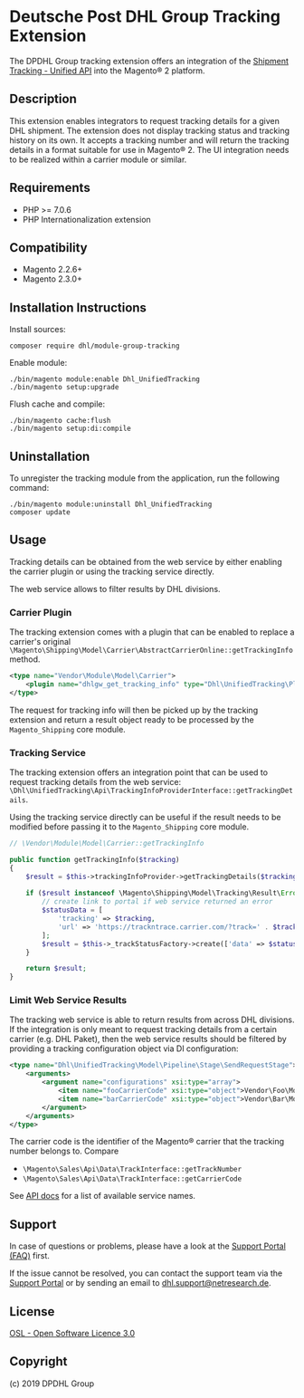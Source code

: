 # Deutsche Post DHL Group Tracking Extension

The DPDHL Group tracking extension offers an integration of the [Shipment Tracking - Unified
API](https://developer.dhl/api-reference/shipment-tracking) into the Magento® 2 platform. 

## Description

This extension enables integrators to request tracking details for a given
DHL shipment. The extension does not display tracking status and tracking history
on its own. It accepts a tracking number and will return the tracking details in a
format suitable for use in Magento® 2. The UI integration needs to be realized within
a carrier module or similar.

## Requirements

* PHP >= 7.0.6
* PHP Internationalization extension

## Compatibility

* Magento 2.2.6+
* Magento 2.3.0+

## Installation Instructions

Install sources:

    composer require dhl/module-group-tracking

Enable module:

    ./bin/magento module:enable Dhl_UnifiedTracking
    ./bin/magento setup:upgrade

Flush cache and compile:

    ./bin/magento cache:flush
    ./bin/magento setup:di:compile

## Uninstallation

To unregister the tracking module from the application, run the following command:

    ./bin/magento module:uninstall Dhl_UnifiedTracking
    composer update

## Usage

Tracking details can be obtained from the web service by either enabling the carrier
plugin or using the tracking service directly.
 
The web service allows to filter results by DHL divisions.

### Carrier Plugin

The tracking extension comes with a plugin that can be enabled to replace a carrier's
original `\Magento\Shipping\Model\Carrier\AbstractCarrierOnline::getTrackingInfo` method.

```xml
<type name="Vendor\Module\Model\Carrier">
    <plugin name="dhlgw_get_tracking_info" type="Dhl\UnifiedTracking\Plugin\Carrier\GetTrackingDetails"/>
</type>
```

The request for tracking info will then be picked up by the tracking extension and
return a result object ready to be processed by the `Magento_Shipping` core module.

### Tracking Service

The tracking extension offers an integration point that can be used to request
tracking details from the web service: `\Dhl\UnifiedTracking\Api\TrackingInfoProviderInterface::getTrackingDetails`.

Using the tracking service directly can be useful if the result needs to be modified
before passing it to the `Magento_Shipping` core module.

```php
// \Vendor\Module\Model\Carrier::getTrackingInfo

public function getTrackingInfo($tracking)
{
    $result = $this->trackingInfoProvider->getTrackingDetails($tracking, $this->getCarrierCode());
    
    if ($result instanceof \Magento\Shipping\Model\Tracking\Result\Error) {
        // create link to portal if web service returned an error
        $statusData = [
            'tracking' => $tracking,
            'url' => 'https://trackntrace.carrier.com/?track=' . $tracking,
        ];
        $result = $this->_trackStatusFactory->create(['data' => $statusData]);
    }

    return $result;
}
```

### Limit Web Service Results

The tracking web service is able to return results from across DHL divisions.
If the integration is only meant to request tracking details from a certain carrier
(e.g. DHL Paket), then the web service results should be filtered by providing
a tracking configuration object via DI configuration:

```xml
<type name="Dhl\UnifiedTracking\Model\Pipeline\Stage\SendRequestStage">
    <arguments>
        <argument name="configurations" xsi:type="array">
            <item name="fooCarrierCode" xsi:type="object">Vendor\Foo\Model\TrackingConfiguration</item>
            <item name="barCarrierCode" xsi:type="object">Vendor\Bar\Model\TrackingConfiguration</item>
        </argument>
    </arguments>
</type>
```

The carrier code is the identifier of the Magento® carrier that the tracking number
belongs to. Compare

* `\Magento\Sales\Api\Data\TrackInterface::getTrackNumber`
* `\Magento\Sales\Api\Data\TrackInterface::getCarrierCode`

See [API docs](https://developer.dhl/api-reference/shipment-tracking#/default/get_shipments)
for a list of available service names.

## Support

In case of questions or problems, please have a look at the
[Support Portal (FAQ)](http://dhl.support.netresearch.de/) first.

If the issue cannot be resolved, you can contact the support team via the
[Support Portal](http://dhl.support.netresearch.de/) or by sending an email
to <dhl.support@netresearch.de>.

## License

[OSL - Open Software Licence 3.0](http://opensource.org/licenses/osl-3.0.php)

## Copyright

(c) 2019 DPDHL Group
